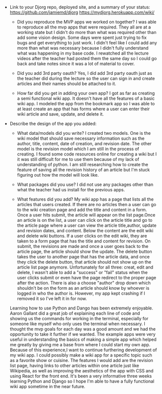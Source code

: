
- Link to your Djorg repo, deployed site, and a summary of your status:
    https://github.com/jamiemd/djorg
    https://mydjorg.herokuapp.com/wiki/


    - Did you reproduce the MVP apps we worked on together?
    I was able to reproduce all the mvp apps that were required. They all are at a working state but I didn't do more than what was required other than add some vision design. Some days were spent just trying to fix bugs and get everything to just work. I didn't feel like I could add any more than what was necessary because I didn't fully understand what was happening in my base code. I rewatched all 
    the lecture videos after the teacher had posted them the same day so I could go back and take notes since it was a lot of material to cover. 


    - Did you add 3rd party oauth?
    Yes, I did add 3rd party oauth just as the teacher did during the lecture so the user can sign in and create articles and their names should be attached to it.


    - How far did you get in adding your own app?
    I got as far as creating a semi functional wiki app. It doesn't have all the features of a basic wiki app. I modeled the app from the bookmark app so I was able to at least create an app that has forms where a user can enter their wiki article and save, update, and delete it. 



- Describe the design of the app you added:


    - What data/models did you write?
    I created two models. One is the wiki model that should save necessary information such as the author, title, content, date of creation, and revision date. The other model is the revision model which I am still in the process of creating. I found some code resources online for creating a wiki but I it was still difficult for me to use them because of my lack of understanding of python. I am still researching how to create the feature of saving all the revision history of an article but I'm stuck figuring out how the model will look like. 


    - What packages did you use?
    I did not use any packages other than what the teacher had us install for the previous apps. 


    - What features did you add?
    My wiki app has a page that lists all the articles that users created. If there are no articles then a user can go to the wiki creation page and add the title and content in a form. Once a user hits submit, the article will appear on the list page.Once an article is on the list, a user can click on the article title and go to the article page where a user can view the article title,author, update and revision dates, and content. Below the content are the edit wiki and delete wiki buttons. If a user clicks on the edit wiki, they are taken to a form page that has the title and content for revision. On submit, the revisions are made and once a user goes back to the article page, the article should show the update. The delete button takes the user to another page that has the article data, and once they click the delete button, that article should not show up on the article list page anymore. Unfortunately for all three: creat, edit and delete, I wasn't able to add a "success" or "fail" status when the user clicks submit or even have the page redirect to the proper page after the action. There is also a choose "author" drop down which shouldn't be on the form as an article should know by whoever is logged in who the author is. However, my app kept crashing if I removed it so I've left it in for now. 

    Learning how to use Python and Dango has been extremely enjoyable. Aaron Gallant did a great job of explaining each line of code and showing us the commands for working in the terminal, especially for someone like myself who only uses the terminal when necessary. I thought the mvp goals for each day was a good amount and we had the opportunity to take it further if we wanted. The example apps were very useful in understanding the basics of making a simple app which helped me greatly by giving me a base from where I could start my own app. Because of this experience,I want to continue furthering development of my wiki app. I could possibly make a wiki app for a specific topic such as a favorite show or cuisine. The features I would add are the revision list page, having links to other articles within one article just like Wikipedia, as well as improving the aesthetics of the app with CSS and using React for the front end. It's been a very informative three weeks learning Python and Django so I hope I'm able to have a fully functional wiki app sometime in the near future. 

 